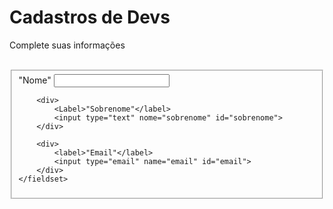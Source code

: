 <!DOCTYPE html>
<html lang="en">
<head>
	<meta charset="UTF-8">
	<meta http-equiv="X-UA-Compatible" content="IE=edge">
	<meta name="viewport" content="width=device-width, initial-scale=1.0">
	<title>Cadastro</title>
</head>
<body>
<div>
	<h1>Cadastros de Devs</h1>
	<p>Complete suas informações</p>   
	<br>

</div>
<form> 
	<fieldset>
		<div>
			<Label>"Nome"</Label>
			<input type="text" nome="nome" id="nome">
		</div> 
	
		<div>
            <Label>"Sobrenome"</label>
			<input type="text" nome="sobrenome" id="sobrenome">
		</div>

		<div>
			<label>"Email"</label>
			<input type="email" name="email" id="email">
		</div>
	</fieldset>
</form> 
</body> 
</html>

